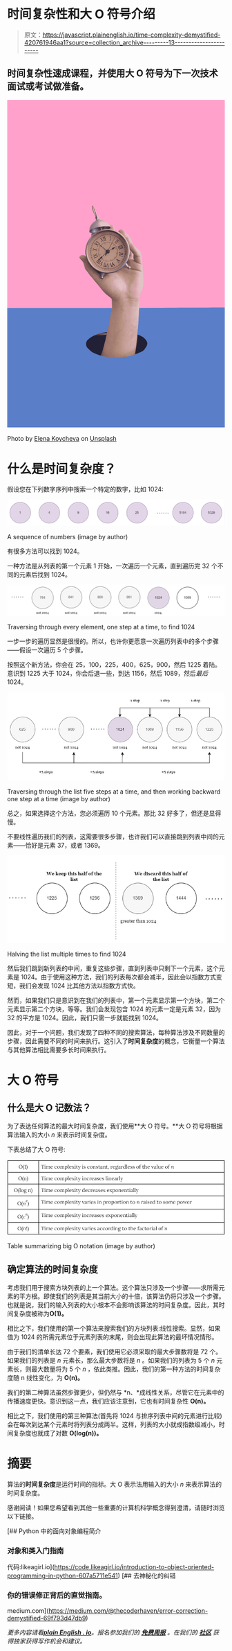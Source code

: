 # 时间复杂性和大 O 符号介绍

> 原文：<https://javascript.plainenglish.io/time-complexity-demystified-420761946aa1?source=collection_archive---------13----------------------->

## 时间复杂性速成课程，并使用大 O 符号为下一次技术面试或考试做准备。

![](img/4b5132ab4baeecd4dbdd1c6cb12dbb64.png)

Photo by [Elena Koycheva](https://unsplash.com/@lenneek?utm_source=medium&utm_medium=referral) on [Unsplash](https://unsplash.com?utm_source=medium&utm_medium=referral)

# 什么是时间复杂度？

假设您在下列数字序列中搜索一个特定的数字，比如 1024:

![](img/0f0c1e08c0d8dbd53e79951f4fa9d0a1.png)

A sequence of numbers (image by author)

有很多方法可以找到 1024。

一种方法是从列表的第一个元素 1 开始，一次遍历一个元素，直到遍历完 32 个不同的元素后找到 1024。

![](img/71f93c35b28735b9ad3069acf97505f0.png)

Traversing through every element, one step at a time, to find 1024

一步一步的遍历显然是很慢的。所以，也许你更愿意一次遍历列表中的多个步骤——假设一次遍历 5 个步骤。

按照这个新方法，你会在 25，100，225，400，625，900，然后 1225 着陆。意识到 1225 大于 1024，你会后退一些，到达 1156，然后 1089，然后*最后* 1024。

![](img/3fab9843d702f786db4bb7c6f8eb6cba.png)

Traversing through the list five steps at a time, and then working backward one step at a time (image by author)

总之，如果选择这个方法，您必须遍历 10 个元素。那比 32 好多了，但还是显得慢。

不要线性遍历我们的列表，这需要很多步骤，也许我们可以直接跳到列表中间的元素——恰好是元素 37，或者 1369。

![](img/480e5ecca9e94243dbb6dce6830b971f.png)

Halving the list multiple times to find 1024

然后我们跳到新列表的中间，重复这些步骤，直到列表中只剩下一个元素，这个元素是 1024。由于使用这种方法，我们的列表每次都会减半，因此会以指数方式变短，我们会发现 1024 比其他方法以指数方式快。

然而，如果我们只是意识到在我们的列表中，第一个元素显示第一个方块，第二个元素显示第二个方块，等等。我们会发现包含 1024 的元素一定是元素 32，因为 32 的平方是 1024。因此，我们只需一步就能找到 1024。

因此，对于一个问题，我们发现了四种不同的搜索算法，每种算法涉及不同数量的步骤，因此需要不同的时间来执行。这引入了**时间复杂度**的概念，它衡量一个算法与其他算法相比需要多长时间来执行。

# 大 O 符号

## 什么是大 O 记数法？

为了表达任何算法的最大时间复杂度，我们使用**大 O 符号。**大 O 符号将根据算法输入的大小 *n* 来表示时间复杂度。

下表总结了大 O 符号:

![](img/edd44f85060a5d0ddf37eb6bceeabf98.png)

Table summarizing big O notation (image by author)

## 确定算法的时间复杂度

考虑我们用于搜索方块列表的上一个算法。这个算法只涉及一个步骤——求所需元素的平方根。即使我们的列表是其当前大小的十倍，该算法仍将只涉及一个步骤。也就是说，我们的输入列表的大小根本不会影响该算法的时间复杂度。因此，其时间复杂度被称为**O(1)。**

相比之下，我们使用的第一个算法来搜索我们的方块列表:线性搜索。显然，如果值为 1024 的所需元素位于元素列表的末尾，则会出现此算法的最坏情况情形。

由于我们的清单长达 72 个要素，我们使用它必须采取的最大步骤数将是 72 个。如果我们的列表是 *n* 元素长，那么最大步数将是 *n* 。如果我们的列表为 5 个 *n* 元素长，则最大数量将为 5 个 *n* ，依此类推。因此，我们的第一种方法的时间复杂度随 n 线性变化，为 **O(n)。**

我们的第二种算法虽然步骤更少，但仍然与 *n、*成线性关系，尽管它在元素中的传播速度更快。意识到这一点，我们应该注意到，它也有时间复杂性 **O(n)。**

相比之下，我们使用的第三种算法(首先将 1024 与排序列表中间的元素进行比较)会在每次到达某个元素时将列表分成两半。这样，列表的大小就成指数级减小，时间复杂度也就成了对数 **O(log(n))。**

# 摘要

算法的**时间复杂度**是运行时间的指标。大 O 表示法用输入的大小 *n* 来表示算法的时间复杂度。

感谢阅读！如果您希望看到其他一些重要的计算机科学概念得到澄清，请随时浏览以下链接。

[](https://code.likeagirl.io/introduction-to-object-oriented-programming-in-python-607a5711e541) [## Python 中的面向对象编程简介

### 对象和类入门指南

代码:likeagirl.io](https://code.likeagirl.io/introduction-to-object-oriented-programming-in-python-607a5711e541) [](https://medium.com/@thecoderhaven/error-correction-demystified-69f793d47db9) [## 去神秘化的纠错

### 你的错误修正背后的直觉指南。

medium.com](https://medium.com/@thecoderhaven/error-correction-demystified-69f793d47db9) 

*更多内容请看*[***plain English . io***](http://plainenglish.io/)*。报名参加我们的* [***免费周报***](http://newsletter.plainenglish.io/) *。在我们的* [***社区***](https://discord.gg/GtDtUAvyhW) *获得独家获得写作机会和建议。*